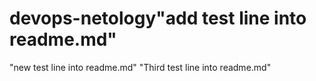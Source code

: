 # devops-netology"add test line into readme.md" 
"new test line into readme.md" 
"Third test line into readme.md" 
